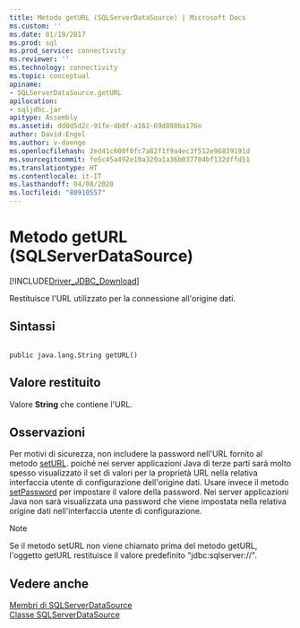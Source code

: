 ```yaml
---
title: Metodo getURL (SQLServerDataSource) | Microsoft Docs
ms.custom: ''
ms.date: 01/19/2017
ms.prod: sql
ms.prod_service: connectivity
ms.reviewer: ''
ms.technology: connectivity
ms.topic: conceptual
apiname:
- SQLServerDataSource.getURL
apilocation:
- sqljdbc.jar
apitype: Assembly
ms.assetid: dd0d5d2c-91fe-4b0f-a162-69d898ba176e
author: David-Engel
ms.author: v-daenge
ms.openlocfilehash: 2ed41c600f0fc7a82f1f9a4ec3f512e96839191d
ms.sourcegitcommit: fe5c45a492e19a320a1a36b037704bf132dffd51
ms.translationtype: HT
ms.contentlocale: it-IT
ms.lasthandoff: 04/08/2020
ms.locfileid: "80910557"
---
```

# <a name="geturl-method-sqlserverdatasource"></a>Metodo getURL (SQLServerDataSource)
[!INCLUDE[Driver_JDBC_Download](../../../includes/driver_jdbc_download.md)]

  Restituisce l'URL utilizzato per la connessione all'origine dati.  
  
## <a name="syntax"></a>Sintassi  
  
```  
  
public java.lang.String getURL()  
```  
  
## <a name="return-value"></a>Valore restituito  
 Valore **String** che contiene l'URL.  
  
## <a name="remarks"></a>Osservazioni  
 Per motivi di sicurezza, non includere la password nell'URL fornito al metodo [setURL](../../../connect/jdbc/reference/seturl-method-sqlserverdatasource.md). poiché nei server applicazioni Java di terze parti sarà molto spesso visualizzato il set di valori per la proprietà URL nella relativa interfaccia utente di configurazione dell'origine dati. Usare invece il metodo [setPassword](../../../connect/jdbc/reference/setpassword-method-sqlserverdatasource.md) per impostare il valore della password. Nei server applicazioni Java non sarà visualizzata una password che viene impostata nella relativa origine dati nell'interfaccia utente di configurazione.  
  
> [!NOTE]  
>  Se il metodo setURL non viene chiamato prima del metodo getURL, l'oggetto getURL restituisce il valore predefinito "jdbc:sqlserver://".  
  
## <a name="see-also"></a>Vedere anche  
 [Membri di SQLServerDataSource](../../../connect/jdbc/reference/sqlserverdatasource-members.md)   
 [Classe SQLServerDataSource](../../../connect/jdbc/reference/sqlserverdatasource-class.md)  
  
  
